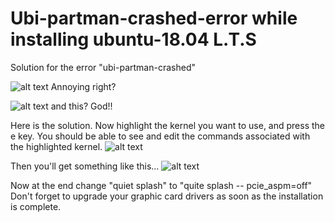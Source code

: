 # Ubi-partman-crashed-error while installing ubuntu-18.04 L.T.S
Solution for the error "ubi-partman-crashed"



![alt text](https://www.google.com/url?sa=i&source=images&cd=&cad=rja&uact=8&ved=2ahUKEwi1pqG89YbhAhWCXSsKHWHBBDMQjRx6BAgBEAU&url=https%3A%2F%2Faskubuntu.com%2Fquestions%2F852102%2Fubi-part-man-failed-with-exit-extension-10-further-information-can-be-found-in-v&psig=AOvVaw38vf_5mIz10KU5p8DD47Ds&ust=1552834500330558)
Annoying right?

![alt text](https://www.google.com/url?sa=i&source=images&cd=&cad=rja&uact=8&ved=2ahUKEwjSq9zs9YbhAhUTfn0KHa_yDdEQjRx6BAgBEAU&url=http%3A%2F%2Fwww.alessandromasciadri.com%2Fwise%2Flinux%2Fthe-volume-boot-has-only-0-bytes-disk-space-remaining%2F&psig=AOvVaw1xcVBimu2agkj75nI0V_Sb&ust=1552834598707509)
and this? God!!

Here is the solution.
Now highlight the kernel you want to use, and press the e key. You should be able to see and edit the commands associated with the highlighted kernel.
![alt text](https://www.google.com/url?sa=i&source=images&cd=&cad=rja&uact=8&ved=2ahUKEwir-Y-g9obhAhUSX30KHa-9AVkQjRx6BAgBEAU&url=https%3A%2F%2Fmedium.com%2F%40mmiglier%2Fubuntu-installation-on-usb-stick-with-pure-efi-boot-mac-compatible-469ad33645c9&psig=AOvVaw007vtb1zQdU5mv5yENItwy&ust=1552834706347144)

Then you'll get something like this...
![alt text](https://www.google.com/url?sa=i&source=images&cd=&cad=rja&uact=8&ved=2ahUKEwj4sqXI-IbhAhUjhuYKHZmqBXEQjRx6BAgBEAU&url=https%3A%2F%2Fwww.dell.com%2Fsupport%2Farticle%2Fus%2Fen%2F04%2Fsln306327%2Fmanual-nomodeset-kernel-boot-line-option-for-linux-booting%3Flang%3Den&psig=AOvVaw3ajPTAkgAy2jNUdZ7bMvWl&ust=1552835281688116)

Now at the end change "quiet splash" to "quite splash -- pcie_aspm=off"
Don't forget to upgrade your graphic card drivers as soon as the installation is complete.






